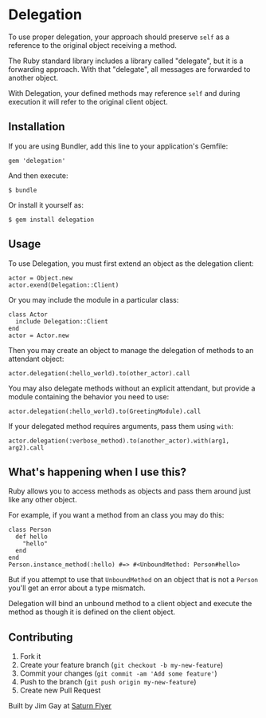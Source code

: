 # Delegation

To use proper delegation, your approach should preserve `self` as a reference 
to the original object receiving a method.

The Ruby standard library includes a library called "delegate", but it is
a forwarding approach. With that "delegate", all messages are forwarded to 
another object.

With Delegation, your defined methods may reference `self` and during 
execution it will refer to the original client object.

## Installation

If you are using Bundler, add this line to your application's Gemfile:

    gem 'delegation'

And then execute:

    $ bundle

Or install it yourself as:

    $ gem install delegation

## Usage

To use Delegation, you must first extend an object as the delegation client:

    actor = Object.new
    actor.exend(Delegation::Client)

Or you may include the module in a particular class:

    class Actor
      include Delegation::Client
    end
    actor = Actor.new

Then you may create an object to manage the delegation of methods to an attendant object:

    actor.delegation(:hello_world).to(other_actor).call

You may also delegate methods without an explicit attendant, but provide
a module containing the behavior you need to use:

    actor.delegation(:hello_world).to(GreetingModule).call

If your delegated method requires arguments, pass them using `with`:

    actor.delegation(:verbose_method).to(another_actor).with(arg1, arg2).call

## What's happening when I use this?

Ruby allows you to access methods as objects and pass them around just like any other object.

For example, if you want a method from an class you may do this:

    class Person
      def hello
        "hello"
      end
    end
    Person.instance_method(:hello) #=> #<UnboundMethod: Person#hello>

But if you attempt to use that `UnboundMethod` on an object that is not a `Person` you'll get
an error about a type mismatch.

Delegation will bind an unbound method to a client object and execute the method as though it is 
defined on the client object.

## Contributing

1. Fork it
2. Create your feature branch (`git checkout -b my-new-feature`)
3. Commit your changes (`git commit -am 'Add some feature'`)
4. Push to the branch (`git push origin my-new-feature`)
5. Create new Pull Request

Built by Jim Gay at [Saturn Flyer](http://www.saturnflyer.com)